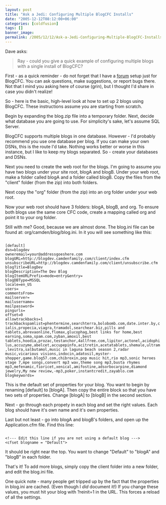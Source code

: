 ```yaml
---
layout: post
title: "Ask a Jedi: Configuring Multiple BlogCFC Installs"
date: "2005-12-12T08:12:00+06:00"
categories: [coldfusion]
tags: []
banner_image: 
permalink: /2005/12/12/Ask-a-Jedi-Configuring-Multiple-BlogCFC-Installs
---
```


Dave asks: 

<blockquote>
Ray - could you give a quick example of configuring multiple blogs with a single install of BlogCFC?
</blockquote>

First - as a quick reminder - do not forget that I have a <a href="http://ray.camdenfamily.com/forums/forums.cfm?conferenceid=CBD210FD-AB88-8875-EBDE545BF7B67269">forum</a> setup just for BlogCFC. You can ask questions, make suggestions, or report bugs there. Not that I mind you asking here of course (grin), but I thought I'd share in case you didn't realize!

So - here is the basic, high-level look at how to set up 2 blogs using BlogCFC. These instructions assume you are starting from scratch. 

Begin by expanding the blog.zip file into a temporary folder. Next, decide what database you are going to use. For simplicity's sake, let's assume SQL Server. 

BlogCFC supports multiple blogs in one database. However - I'd probably recommend you use one database per blog. If you can make your own DSNs, this is the route I'd take. Nothing works better or worse in this instance, but I like to keep my blogs separated. So - create your databases and DSNs. 

Next you need to create the web root for the blogs. I'm going to assume you have two blogs under your site root, blogA and blogB. Under your web root, make a folder called blogA and a folder called blogB. Copy the files from the "client" folder (from the zip) into both folders. 

Next copy the "org" folder (from the zip) into an org folder under your web root. 

Now your web root should have 3 folders: blogA, blogB, and org. To ensure both blogs use the same core CFC code, create a mapping called org and point it to your org folder.

Still with me? Good, because we are almost done. The blog.ini file can be found at: org/camden/blog/blog.ini. In it you will see something like this:

<code>
[default]
dsn=blogdev
owneremail=your@addressgoeshere.com
blogURL=http://blogdev.camdenfamily.com/client/index.cfm
unsubscribeURL=http://blogdev.camdenfamily.com/client/unsubscribe.cfm
blogTitle=BlogDev
blogDescription=The Dev Blog
blogItemURLPrefix=mode=entry&entry=
blogDBType=MSSQL
locale=en_US
users=
commentsFrom=
mailserver=
mailusername=
mailpassword=
pingurls=
offset=0
allowtrackbacks=1
trackbackspamlist=phentermine,searchterra,bolobomb.com,date.inter.by,cialis,propecia,viagra,tramadol,searchear.biz,pills and tablets,abrevaonline,flomax,glucophag,best links for home,best earning,soma,spam.com,zyban,amoxil,best tablets,hoodia,prozac,testanchor,4allfree.com,lipitor,actonel,acidophilus,accuzyme,abelcet,accupepinfo,acitretin,acetatablets,shemale,ultram,levitra,salbutamol,music in laguna beach season 2,radar music,vicarious visions,indocin,adatosil,myster-shopper,game.blog57.com,chibroxin,pop music hit,rio mp3,sonic heroes stage 7,mpe songs,convert mp3 wav,theme song mp3,busta rhymes mp3,mefenamic,fioricet,xenical,amifostine,adsorbocarpine,diamond jewelry,My new review,-mp3,poker,instantcredit,zayablo.com
blogkeywords=
</code>

This is the default set of properties for your blog. You want to begin by renaming [default] to [blogA]. Then copy the entire block so that you have two sets of properties. Change [blogA] to [blogB] in the second section.

Next - go through each propety in each blog and set the right values. Each blog should have it's own name and it's own properties. 

Last but not least - go into blogA and blogB's folders, and open up the Application.cfm file. Find this line:

<code>
&lt;!--- Edit this line if you are not using a default blog ---&gt;
&lt;cfset blogname = "Default"&gt;
</code>

It should be right near the top. You want to change "Default" to "blogA" and "blogB" in each folder. 

That's it! To add more blogs, simply copy the client folder into a new folder, and edit the blog.ini file. 

One quick note - many people get tripped up by the fact that the properties in blog.ini are cached. (Even though I <i>did</i> document it!) If you change these values, you must hit your blog with ?reinit=1 in the URL. This forces a reload of all the settings.
